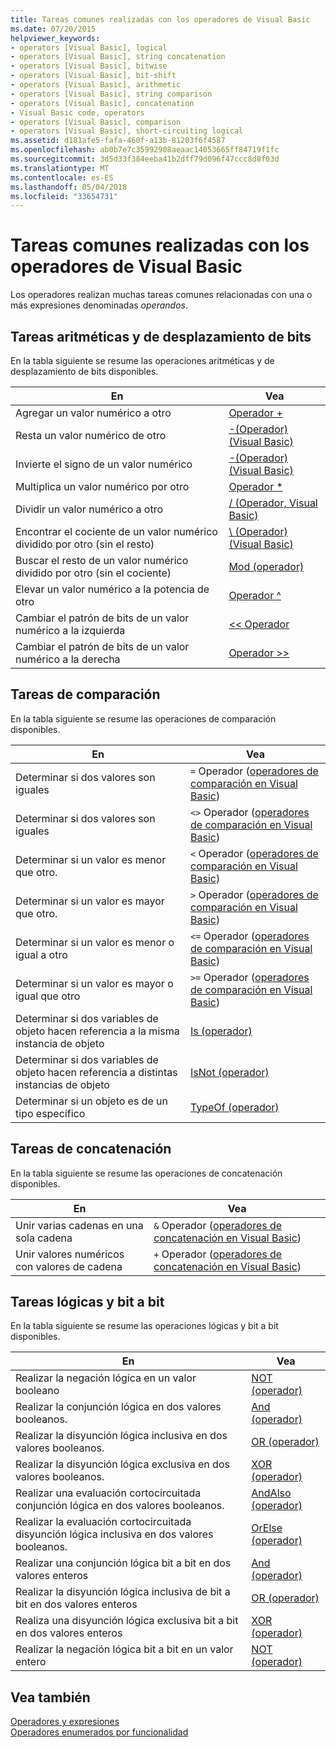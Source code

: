 ```yaml
---
title: Tareas comunes realizadas con los operadores de Visual Basic
ms.date: 07/20/2015
helpviewer_keywords:
- operators [Visual Basic], logical
- operators [Visual Basic], string concatenation
- operators [Visual Basic], bitwise
- operators [Visual Basic], bit-shift
- operators [Visual Basic], arithmetic
- operators [Visual Basic], string comparison
- operators [Visual Basic], concatenation
- Visual Basic code, operators
- operators [Visual Basic], comparison
- operators [Visual Basic], short-circuiting logical
ms.assetid: d181afe5-fafa-460f-a13b-81203f6f4587
ms.openlocfilehash: ab0b7e7c35992908aeaac14053665ff84719f1fc
ms.sourcegitcommit: 3d5d33f384eeba41b2dff79d096f47ccc8d8f03d
ms.translationtype: MT
ms.contentlocale: es-ES
ms.lasthandoff: 05/04/2018
ms.locfileid: "33654731"
---
```

# <a name="common-tasks-performed-with-visual-basic-operators"></a>Tareas comunes realizadas con los operadores de Visual Basic
Los operadores realizan muchas tareas comunes relacionadas con una o más expresiones denominadas *operandos*.  
  
## <a name="arithmetic-and-bit-shift-tasks"></a>Tareas aritméticas y de desplazamiento de bits  
 En la tabla siguiente se resume las operaciones aritméticas y de desplazamiento de bits disponibles.  
  
|En|Vea|  
|---|---|  
|Agregar un valor numérico a otro|[Operador +](../../../../visual-basic/language-reference/operators/addition-operator.md)|  
|Resta un valor numérico de otro|[-(Operador) (Visual Basic)](../../../../visual-basic/language-reference/operators/subtraction-operator.md)|  
|Invierte el signo de un valor numérico|[-(Operador) (Visual Basic)](../../../../visual-basic/language-reference/operators/subtraction-operator.md)|  
|Multiplica un valor numérico por otro|[Operador *](../../../../visual-basic/language-reference/operators/multiplication-operator.md)|  
|Dividir un valor numérico a otro|[/ (Operador, Visual Basic)](../../../../visual-basic/language-reference/operators/floating-point-division-operator.md)|  
|Encontrar el cociente de un valor numérico dividido por otro (sin el resto)|[\ (Operador) (Visual Basic)](../../../../visual-basic/language-reference/operators/integer-division-operator.md)|  
|Buscar el resto de un valor numérico dividido por otro (sin el cociente)|[Mod (operador)](../../../../visual-basic/language-reference/operators/mod-operator.md)|  
|Elevar un valor numérico a la potencia de otro|[Operador ^](../../../../visual-basic/language-reference/operators/exponentiation-operator.md)|  
|Cambiar el patrón de bits de un valor numérico a la izquierda|[<\< Operador](../../../../visual-basic/language-reference/operators/left-shift-operator.md)|  
|Cambiar el patrón de bits de un valor numérico a la derecha|[Operador >>](../../../../visual-basic/language-reference/operators/right-shift-operator.md)|  
  
## <a name="comparison-tasks"></a>Tareas de comparación  
 En la tabla siguiente se resume las operaciones de comparación disponibles.  
  
|En|Vea|  
|---|---|  
|Determinar si dos valores son iguales|`=` Operador ([operadores de comparación en Visual Basic](../../../../visual-basic/programming-guide/language-features/operators-and-expressions/comparison-operators.md))|  
|Determinar si dos valores son iguales|`<>` Operador ([operadores de comparación en Visual Basic](../../../../visual-basic/programming-guide/language-features/operators-and-expressions/comparison-operators.md))|  
|Determinar si un valor es menor que otro.|`<` Operador ([operadores de comparación en Visual Basic](../../../../visual-basic/programming-guide/language-features/operators-and-expressions/comparison-operators.md))|  
|Determinar si un valor es mayor que otro.|`>` Operador ([operadores de comparación en Visual Basic](../../../../visual-basic/programming-guide/language-features/operators-and-expressions/comparison-operators.md))|  
|Determinar si un valor es menor o igual a otro|`<=` Operador ([operadores de comparación en Visual Basic](../../../../visual-basic/programming-guide/language-features/operators-and-expressions/comparison-operators.md))|  
|Determinar si un valor es mayor o igual que otro|`>=` Operador ([operadores de comparación en Visual Basic](../../../../visual-basic/programming-guide/language-features/operators-and-expressions/comparison-operators.md))|  
|Determinar si dos variables de objeto hacen referencia a la misma instancia de objeto|[Is (operador)](../../../../visual-basic/language-reference/operators/is-operator.md)|  
|Determinar si dos variables de objeto hacen referencia a distintas instancias de objeto|[IsNot (operador)](../../../../visual-basic/language-reference/operators/isnot-operator.md)|  
|Determinar si un objeto es de un tipo específico|[TypeOf (operador)](../../../../visual-basic/language-reference/operators/typeof-operator.md)|  
  
## <a name="concatenation-tasks"></a>Tareas de concatenación  
 En la tabla siguiente se resume las operaciones de concatenación disponibles.  
  
|En|Vea|  
|---|---|  
|Unir varias cadenas en una sola cadena|`&` Operador ([operadores de concatenación en Visual Basic](../../../../visual-basic/programming-guide/language-features/operators-and-expressions/concatenation-operators.md))|  
|Unir valores numéricos con valores de cadena|`+` Operador ([operadores de concatenación en Visual Basic](../../../../visual-basic/programming-guide/language-features/operators-and-expressions/concatenation-operators.md))|  
  
## <a name="logical-and-bitwise-tasks"></a>Tareas lógicas y bit a bit  
 En la tabla siguiente se resume las operaciones lógicas y bit a bit disponibles.  
  
|En|Vea|  
|---|---|  
|Realizar la negación lógica en un valor booleano|[NOT (operador)](../../../../visual-basic/language-reference/operators/not-operator.md)|  
|Realizar la conjunción lógica en dos valores booleanos.|[And (operador)](../../../../visual-basic/language-reference/operators/and-operator.md)|  
|Realizar la disyunción lógica inclusiva en dos valores booleanos.|[OR (operador)](../../../../visual-basic/language-reference/operators/or-operator.md)|  
|Realizar la disyunción lógica exclusiva en dos valores booleanos.|[XOR (operador)](../../../../visual-basic/language-reference/operators/xor-operator.md)|  
|Realizar una evaluación cortocircuitada conjunción lógica en dos valores booleanos.|[AndAlso (operador)](../../../../visual-basic/language-reference/operators/andalso-operator.md)|  
|Realizar la evaluación cortocircuitada disyunción lógica inclusiva en dos valores booleanos.|[OrElse (operador)](../../../../visual-basic/language-reference/operators/orelse-operator.md)|  
|Realizar una conjunción lógica bit a bit en dos valores enteros|[And (operador)](../../../../visual-basic/language-reference/operators/and-operator.md)|  
|Realizar la disyunción lógica inclusiva de bit a bit en dos valores enteros|[OR (operador)](../../../../visual-basic/language-reference/operators/or-operator.md)|  
|Realiza una disyunción lógica exclusiva bit a bit en dos valores enteros|[XOR (operador)](../../../../visual-basic/language-reference/operators/xor-operator.md)|  
|Realizar la negación lógica bit a bit en un valor entero|[NOT (operador)](../../../../visual-basic/language-reference/operators/not-operator.md)|  
  
## <a name="see-also"></a>Vea también  
 [Operadores y expresiones](../../../../visual-basic/programming-guide/language-features/operators-and-expressions/index.md)  
 [Operadores enumerados por funcionalidad](../../../../visual-basic/language-reference/operators/operators-listed-by-functionality.md)
